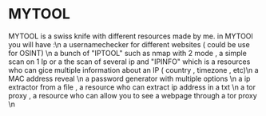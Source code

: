 # MYTOOL
MYTOOL is a swiss knife with different resources made by me.
in MYTOOl you will have :\n a usernamechecker for different websites ( could be use for OSINT) \n
                          a bunch of "IPTOOL" such as nmap with 2 mode , a simple scan on 1 Ip or a the scan of several ip  and "IPINFO" which is a resources who can gice multiple information about an IP ( country , timezone , etc)\n
                          a MAC address reveal \n
                          a password generator with multiple options \n
                          a ip extractor from a file , a resource who can extract ip address in a txt \n
                          a tor proxy , a resource who can allow you to see a webpage through a tor proxy \n
